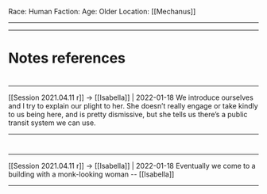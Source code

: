 Race: Human
Faction:
Age: Older
Location: [[Mechanus]]



---
---
# Notes references

#
---

[[Session 2021.04.11 r]] -> [[Isabella]] | 2022-01-18
We introduce ourselves and I try to explain our plight to her. She doesn’t really engage or take kindly to us being here, and is pretty dismissive, but she tells us there’s a public transit system we can use.

---


#
---

[[Session 2021.04.11 r]] -> [[Isabella]] | 2022-01-18
Eventually we come to a building with a monk-looking woman -- [[Isabella]]

---
